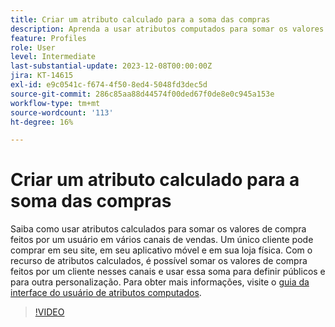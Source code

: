 ```yaml
---
title: Criar um atributo calculado para a soma das compras
description: Aprenda a usar atributos computados para somar os valores de compras feitas por um usuário em vários canais de vendas.
feature: Profiles
role: User
level: Intermediate
last-substantial-update: 2023-12-08T00:00:00Z
jira: KT-14615
exl-id: e9c0541c-f674-4f50-8ed4-5048fd3dec5d
source-git-commit: 286c85aa88d44574f00ded67f0de8e0c945a153e
workflow-type: tm+mt
source-wordcount: '113'
ht-degree: 16%

---
```


# Criar um atributo calculado para a soma das compras

Saiba como usar atributos calculados para somar os valores de compra feitos por um usuário em vários canais de vendas. Um único cliente pode comprar em seu site, em seu aplicativo móvel e em sua loja física. Com o recurso de atributos calculados, é possível somar os valores de compra feitos por um cliente nesses canais e usar essa soma para definir públicos e para outra personalização. Para obter mais informações, visite o [guia da interface do usuário de atributos computados](https://experienceleague.adobe.com/docs/experience-platform/profile/computed-attributes/ui.html?lang=pt-BR&).

>[!VIDEO](https://video.tv.adobe.com/v/3425899?learn=on&enablevpops)
